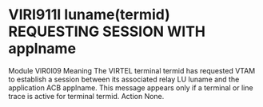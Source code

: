 # VIRI911I luname(termid) REQUESTING SESSION WITH applname
Module
    VIR0I09
Meaning
    The VIRTEL terminal termid has requested VTAM to establish a session between its associated relay LU luname and the application ACB applname. This message appears only if a terminal or line trace is active for terminal termid.
Action
    None.
